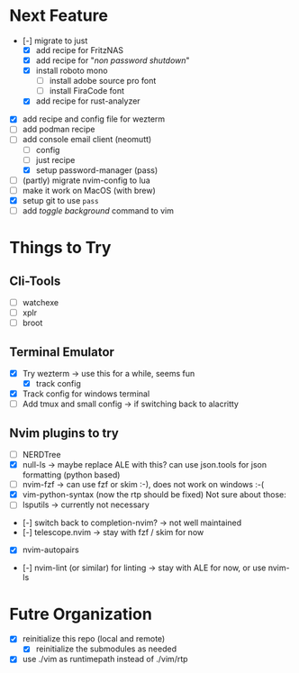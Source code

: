 # Next Feature
+ [-] migrate to just
  + [x] add recipe for FritzNAS
  + [x] add recipe for "_non password shutdown_"
  + [x] install roboto mono
    + [ ] install adobe source pro font
    + [ ] install FiraCode font
  + [x] add recipe for rust-analyzer
+ [x] add recipe and config file for wezterm
+ [ ] add podman recipe
+ [ ] add console email client (neomutt)
  + [ ] config
  + [ ] just recipe
  + [x] setup password-manager (pass)
+ [ ] (partly) migrate nvim-config to lua
+ [ ] make it work on MacOS (with brew)
+ [x] setup git to use `pass`
+ [ ] add _toggle background_ command to vim

# Things to Try
## Cli-Tools
+ [ ] watchexe
+ [ ] xplr
+ [ ] broot

## Terminal Emulator
+ [x] Try wezterm -> use this for a while, seems fun
  + [x] track config
+ [x] Track config for windows terminal
+ [ ] Add tmux and small config -> if switching back to alacritty

## Nvim plugins to try
+ [ ] NERDTree
+ [x] null-ls -> maybe replace ALE with this? can use json.tools for json formatting (python based)
+ [ ] nvim-fzf -> can use fzf or skim :-), does not work on windows :-(
+ [x] vim-python-syntax (now the rtp should be fixed)
Not sure about those:
+ [ ] lsputils -> currently not necessary
+ [-] switch back to completion-nvim? -> not well maintained
+ [-] telescope.nvim -> stay with fzf / skim for now
+ [x] nvim-autopairs
+ [-] nvim-lint (or similar) for linting -> stay with ALE for now, or use nvim-ls

# Futre Organization
+ [x] reinitialize this repo (local and remote)
	+ [x] reinitialize the submodules as needed
+ [x] use ./vim as runtimepath instead of ./vim/rtp
